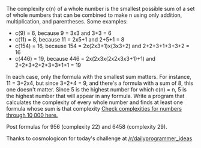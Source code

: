 The complexity c(n) of a whole number is the smallest possible sum of a set of whole numbers that can be combined to make n using only addition, multiplication, and parentheses. Some examples:

* c(9) = 6, because 9 = 3x3 and 3+3 = 6
* c(11) = 8, because 11 = 2x5+1 and 2+5+1 = 8
* c(154) = 16, because 154 = 2x(2x3+1)x(3x3+2) and 2+2+3+1+3+3+2 = 16
* c(446) = 19, because 446 = 2x(2x3x(2x2x3x3+1)+1) and 2+2+3+2+2+3+3+1+1 = 19

In each case, only the formula with the smallest sum matters. For instance, 11 = 3+2x4, but since 3+2+4 = 9, and there's a formula with a sum of 8, this one doesn't matter. Since 5 is the highest number for which c(n) = n, 5 is the highest number that will appear in any formula.
Write a program that calculates the complexity of every whole number and finds at least one formula whose sum is that complexity [Check complexities for numbers through 10,000 here.](http://oeis.org/A005245/b005245.txt)


Post formulas for 956 (complexity 22) and 6458 (complexity 29).

Thanks to cosmologicon for today's challenge at [/r/dailyprogrammer_ideas](/r/dailyprogrammer_ideas)  
